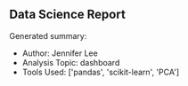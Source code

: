 ## Data Science Report

Generated summary:

- Author: Jennifer Lee
- Analysis Topic: dashboard
- Tools Used: ['pandas', 'scikit-learn', 'PCA']
